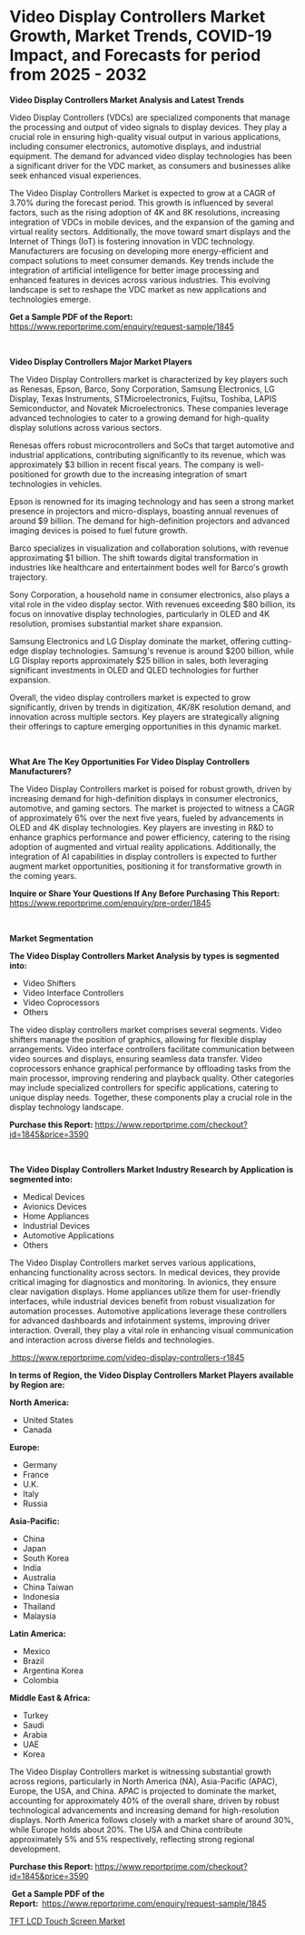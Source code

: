 <p><h1>Video Display Controllers Market Growth, Market Trends, COVID-19 Impact, and Forecasts for period from 2025 - 2032</h1></p><p><strong>Video Display Controllers Market Analysis and Latest Trends</strong></p>
<p><p>Video Display Controllers (VDCs) are specialized components that manage the processing and output of video signals to display devices. They play a crucial role in ensuring high-quality visual output in various applications, including consumer electronics, automotive displays, and industrial equipment. The demand for advanced video display technologies has been a significant driver for the VDC market, as consumers and businesses alike seek enhanced visual experiences.</p><p>The Video Display Controllers Market is expected to grow at a CAGR of 3.70% during the forecast period. This growth is influenced by several factors, such as the rising adoption of 4K and 8K resolutions, increasing integration of VDCs in mobile devices, and the expansion of the gaming and virtual reality sectors. Additionally, the move toward smart displays and the Internet of Things (IoT) is fostering innovation in VDC technology. Manufacturers are focusing on developing more energy-efficient and compact solutions to meet consumer demands. Key trends include the integration of artificial intelligence for better image processing and enhanced features in devices across various industries. This evolving landscape is set to reshape the VDC market as new applications and technologies emerge.</p></p>
<p><strong>Get a Sample PDF of the Report:&nbsp;</strong> <a href="https://www.reportprime.com/enquiry/request-sample/1845?utm_campaign=2290&utm_medium=2&utm_source=Github&utm_content=ia&utm_term=18032025&utm_id=video-display-controllers">https://www.reportprime.com/enquiry/request-sample/1845</a></p>
<p>&nbsp;</p>
<p><strong>Video Display Controllers Major Market Players</strong></p>
<p><p>The Video Display Controllers market is characterized by key players such as Renesas, Epson, Barco, Sony Corporation, Samsung Electronics, LG Display, Texas Instruments, STMicroelectronics, Fujitsu, Toshiba, LAPIS Semiconductor, and Novatek Microelectronics. These companies leverage advanced technologies to cater to a growing demand for high-quality display solutions across various sectors.</p><p>Renesas offers robust microcontrollers and SoCs that target automotive and industrial applications, contributing significantly to its revenue, which was approximately $3 billion in recent fiscal years. The company is well-positioned for growth due to the increasing integration of smart technologies in vehicles.</p><p>Epson is renowned for its imaging technology and has seen a strong market presence in projectors and micro-displays, boasting annual revenues of around $9 billion. The demand for high-definition projectors and advanced imaging devices is poised to fuel future growth.</p><p>Barco specializes in visualization and collaboration solutions, with revenue approximating $1 billion. The shift towards digital transformation in industries like healthcare and entertainment bodes well for Barco's growth trajectory.</p><p>Sony Corporation, a household name in consumer electronics, also plays a vital role in the video display sector. With revenues exceeding $80 billion, its focus on innovative display technologies, particularly in OLED and 4K resolution, promises substantial market share expansion.</p><p>Samsung Electronics and LG Display dominate the market, offering cutting-edge display technologies. Samsung's revenue is around $200 billion, while LG Display reports approximately $25 billion in sales, both leveraging significant investments in OLED and QLED technologies for further expansion.</p><p>Overall, the video display controllers market is expected to grow significantly, driven by trends in digitization, 4K/8K resolution demand, and innovation across multiple sectors. Key players are strategically aligning their offerings to capture emerging opportunities in this dynamic market.</p></p>
<p>&nbsp;</p>
<p><strong>What Are The Key Opportunities For Video Display Controllers Manufacturers?</strong></p>
<p><p>The Video Display Controllers market is poised for robust growth, driven by increasing demand for high-definition displays in consumer electronics, automotive, and gaming sectors. The market is projected to witness a CAGR of approximately 6% over the next five years, fueled by advancements in OLED and 4K display technologies. Key players are investing in R&D to enhance graphics performance and power efficiency, catering to the rising adoption of augmented and virtual reality applications. Additionally, the integration of AI capabilities in display controllers is expected to further augment market opportunities, positioning it for transformative growth in the coming years.</p></p>
<p><strong>Inquire or Share Your Questions If Any Before Purchasing This Report:</strong> <a href="https://www.reportprime.com/enquiry/pre-order/1845?utm_campaign=2290&utm_medium=2&utm_source=Github&utm_content=ia&utm_term=18032025&utm_id=video-display-controllers">https://www.reportprime.com/enquiry/pre-order/1845</a></p>
<p>&nbsp;</p>
<p><strong>Market Segmentation</strong></p>
<p><strong>The Video Display Controllers Market Analysis by types is segmented into:</strong></p>
<p><ul><li>Video Shifters</li><li>Video Interface Controllers</li><li>Video Coprocessors</li><li>Others</li></ul></p>
<p><p>The video display controllers market comprises several segments. Video shifters manage the position of graphics, allowing for flexible display arrangements. Video interface controllers facilitate communication between video sources and displays, ensuring seamless data transfer. Video coprocessors enhance graphical performance by offloading tasks from the main processor, improving rendering and playback quality. Other categories may include specialized controllers for specific applications, catering to unique display needs. Together, these components play a crucial role in the display technology landscape.</p></p>
<p><strong>Purchase this Report:&nbsp;</strong><a href="https://www.reportprime.com/checkout?id=1845&price=3590&utm_campaign=2290&utm_medium=2&utm_source=Github&utm_content=ia&utm_term=18032025&utm_id=video-display-controllers">https://www.reportprime.com/checkout?id=1845&price=3590</a></p>
<p>&nbsp;</p>
<p><strong>The Video Display Controllers Market Industry Research by Application is segmented into:</strong></p>
<p><ul><li>Medical Devices</li><li>Avionics Devices</li><li>Home Appliances</li><li>Industrial Devices</li><li>Automotive Applications</li><li>Others</li></ul></p>
<p><p>The Video Display Controllers market serves various applications, enhancing functionality across sectors. In medical devices, they provide critical imaging for diagnostics and monitoring. In avionics, they ensure clear navigation displays. Home appliances utilize them for user-friendly interfaces, while industrial devices benefit from robust visualization for automation processes. Automotive applications leverage these controllers for advanced dashboards and infotainment systems, improving driver interaction. Overall, they play a vital role in enhancing visual communication and interaction across diverse fields and technologies.</p></p>
<p><a href="https://www.reportprime.com/video-display-controllers-r1845?utm_campaign=2290&utm_medium=2&utm_source=Github&utm_content=ia&utm_term=18032025&utm_id=video-display-controllers">&nbsp;https://www.reportprime.com/video-display-controllers-r1845</a></p>
<p><strong>In terms of Region, the Video Display Controllers Market Players available by Region are:</strong></p>
<p>
    <p> <strong> North America: </strong>
        <ul>
            <li>United States</li>
            <li>Canada</li>
        </ul>
        </p> 
    <p> <strong> Europe: </strong>
        <ul>
            <li>Germany</li>
            <li>France</li>
            <li>U.K.</li>
            <li>Italy</li>
            <li>Russia</li>
        </ul>
        </p> 
    <p> <strong> Asia-Pacific: </strong>
        <ul>
            <li>China</li>
            <li>Japan</li>
            <li>South Korea</li>
            <li>India</li>
            <li>Australia</li>
            <li>China Taiwan</li>
            <li>Indonesia</li>
            <li>Thailand</li>
            <li>Malaysia</li>
        </ul>
        </p> 
    <p> <strong> Latin America: </strong>
        <ul>
            <li>Mexico</li>
            <li>Brazil</li>
            <li>Argentina Korea</li>
            <li>Colombia</li>
        </ul>
        </p> 
    <p> <strong> Middle East & Africa: </strong>
        <ul>
            <li>Turkey</li>
            <li>Saudi</li>
            <li>Arabia</li>
            <li>UAE</li>
            <li>Korea</li>
        </ul>
    </p>
    </p>
<p><p>The Video Display Controllers market is witnessing substantial growth across regions, particularly in North America (NA), Asia-Pacific (APAC), Europe, the USA, and China. APAC is projected to dominate the market, accounting for approximately 40% of the overall share, driven by robust technological advancements and increasing demand for high-resolution displays. North America follows closely with a market share of around 30%, while Europe holds about 20%. The USA and China contribute approximately 5% and 5% respectively, reflecting strong regional development.</p></p>
<p><strong>Purchase this Report: </strong><a href="https://www.reportprime.com/checkout?id=1845&price=3590&utm_campaign=2290&utm_medium=2&utm_source=Github&utm_content=ia&utm_term=18032025&utm_id=video-display-controllers">https://www.reportprime.com/checkout?id=1845&price=3590</a></p>
<p>&nbsp;<strong>Get a Sample PDF of the Report:&nbsp;&nbsp;</strong><a href="https://www.reportprime.com/enquiry/request-sample/1845?utm_campaign=2290&utm_medium=2&utm_source=Github&utm_content=ia&utm_term=18032025&utm_id=video-display-controllers">https://www.reportprime.com/enquiry/request-sample/1845</a></p>
<p><strong></strong></p>
<p><p><a href="https://github.com/marcayaminig/Market-Research-Report-List-1/blob/main/tft-lcd-touch-screen-market.md?utm_campaign=2290&utm_medium=2&utm_source=Github&utm_content=ia&utm_term=18032025&utm_id=video-display-controllers">TFT LCD Touch Screen Market</a></p></p>
